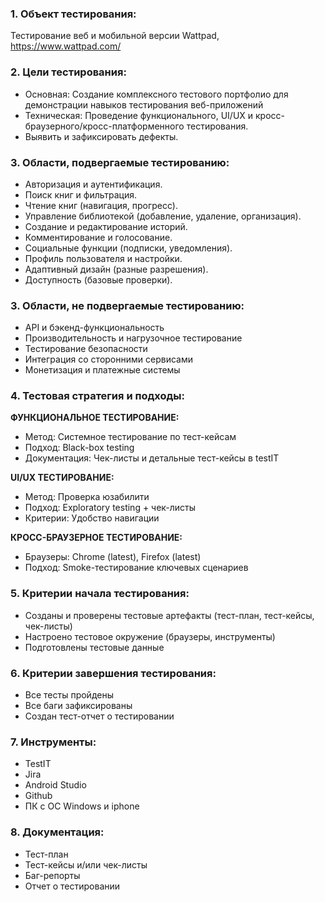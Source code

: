 ### 1. Объект тестирования: 
Тестирование веб и мобильной версии Wattpad, https://www.wattpad.com/

### 2. Цели тестирования: 
* Основная: Создание комплексного тестового портфолио для демонстрации навыков тестирования веб-приложений
* Техническая: Проведение функционального, UI/UX и кросс-браузерного/кросс-платформенного тестирования.
* Выявить и зафиксировать дефекты.

### 3. Области, подвергаемые тестированию:
* Авторизация и аутентификация.
* Поиск книг и фильтрация.
* Чтение книг (навигация, прогресс).
* Управление библиотекой (добавление, удаление, организация).
* Создание и редактирование историй.
* Комментирование и голосование.
* Социальные функции (подписки, уведомления).
* Профиль пользователя и настройки.
* Адаптивный дизайн (разные разрешения).
* Доступность (базовые проверки).

### 3. Области, не подвергаемые тестированию:
* API и бэкенд-функциональность
* Производительность и нагрузочное тестирование
* Тестирование безопасности 
* Интеграция со сторонними сервисами
* Монетизация и платежные системы

### 4. Тестовая стратегия и подходы: 

**ФУНКЦИОНАЛЬНОЕ ТЕСТИРОВАНИЕ:**
* Метод: Системное тестирование по тест-кейсам
* Подход: Black-box testing
* Документация: Чек-листы и детальные тест-кейсы в testIT

**UI/UX ТЕСТИРОВАНИЕ:**
* Метод: Проверка юзабилити
* Подход: Exploratory testing + чек-листы
* Критерии: Удобство навигации

**КРОСС-БРАУЗЕРНОЕ ТЕСТИРОВАНИЕ:**
* Браузеры: Chrome (latest), Firefox (latest)
* Подход: Smoke-тестирование ключевых сценариев

### 5. Критерии начала тестирования:
* Созданы и проверены тестовые артефакты (тест-план, тест-кейсы, чек-листы)
* Настроено тестовое окружение (браузеры, инструменты)
* Подготовлены тестовые данные

### 6. Критерии завершения тестирования: 
* Все тесты пройдены
* Все баги зафиксированы
* Создан тест-отчет о тестировании
  
### 7. Инструменты: 
* TestIT
* Jira 
* Android Studio
* Github
* ПК с ОС Windows и iphone
  
### 8. Документация: 
* Тест-план
* Тест-кейсы и/или чек-листы
* Баг-репорты
* Отчет о тестировании
  
